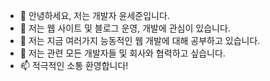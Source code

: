 - 👋 안녕하세요, 저는 개발자 윤세준입니다.
- 👀 저는 웹 사이트 및 블로그 운영, 개발에 관심이 있습니다.
- 🌱 저는 지금 여러가지 능동적인 웹 개발에 대해 공부하고 있습니다.
- 💞️ 저는 관련 모든 개발자들 및 회사와 협력하고 싶습니다.
- 📫 적극적인 소통 환영합니다!

<!---
sejun11/sejun11 is a ✨ special ✨ repository because its `README.md` (this file) appears on your GitHub profile.
You can click the Preview link to take a look at your changes.
--->
